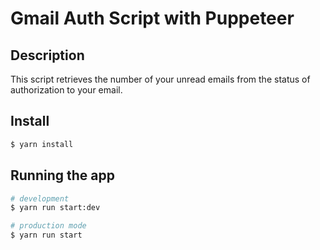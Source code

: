 # Gmail Auth Script with Puppeteer

## Description
This script retrieves the number of your unread emails from the status of authorization to your email.

## Install
```bash
$ yarn install
```

## Running the app
```bash
# development
$ yarn run start:dev

# production mode
$ yarn run start
```


